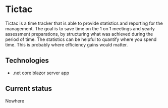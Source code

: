 # Tictac
Tictac is a time tracker that is able to provide statistics and reporting for the management. The goal is to save time on the 1 on 1 meetings and yearly assessment preparations, by structuring what was achieved during the period of time. The statistics can be helpful to quantify where you spend time. This is probably where efficiency gains would matter.


## Technologies
- .net core blazor server app


## Current status
Nowhere
